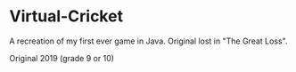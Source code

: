 # Virtual-Cricket
 A recreation of my first ever game in Java. Original lost in "The Great Loss".
 
 Original 2019 (grade 9 or 10)

